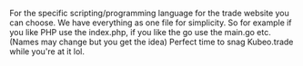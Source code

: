 For the specific scripting/programming language for the trade website you can choose. We have everything as one file for simplicity.
So for example if you like PHP use the index.php, if you like the go use the main.go etc.
(Names may change but you get the idea)
Perfect time to snag Kubeo.trade while you're at it lol.
